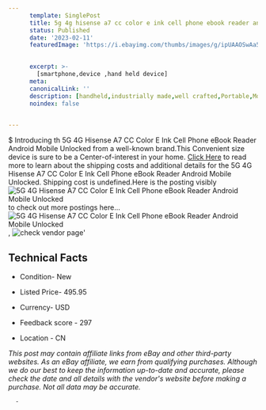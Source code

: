 ```yaml
---
      template: SinglePost
      title: 5g 4g hisense a7 cc color e ink cell phone ebook reader android mobile unlocked
      status: Published
      date: '2023-02-11'
      featuredImage: 'https://i.ebayimg.com/thumbs/images/g/ipUAAOSwAa5h2U~M/s-l225.jpg'
       

      excerpt: >-
        [smartphone,device ,hand held device]
      meta:
      canonicalLink: ''
      description: [handheld,industrially made,well crafted,Portable,Mobile,Compact,Convenient,Lightweight,Maneuverable,Man-portable,Miniature,Carriable,Hand-held,Light,Holdable,Transportable,Mobile device,Pocket-sized,On-the-go,Wireless,Cordless,Compact size,Convenient size, smartphone,device ,hand held device]
      noindex: false
      

---
```

$
      Introducing th 5G 4G Hisense A7 CC Color E Ink Cell Phone eBook Reader Android Mobile Unlocked from a well-known brand.This Convenient size device  is sure to be a Center-of-interest in your home. [Click Here](https://www.ebay.com/itm/194723082534?hash=item2d56667126%3Ag%3AipUAAOSwAa5h2U%7EM&mkevt=1&mkcid=1&mkrid=711-53200-19255-0&campid=%253CePNCampaignId%253E&customid=%253CreferenceId%253E&toolid=10049) to read more to learn about the shipping costs and additional details for the 5G 4G Hisense A7 CC Color E Ink Cell Phone eBook Reader Android Mobile Unlocked. Shipping cost is undefined.Here is the posting visibly ![5G 4G Hisense A7 CC Color E Ink Cell Phone eBook Reader Android Mobile Unlocked](https://i.ebayimg.com/thumbs/images/g/ipUAAOSwAa5h2U~M/s-l225.jpg) to check out more postings here... ![5G 4G Hisense A7 CC Color E Ink Cell Phone eBook Reader Android Mobile Unlocked](https://i.ebayimg.com/images/g/ipUAAOSwAa5h2U~M/s-l960.jpg), ![check vendor page](https://origin-galleryplus.ebayimg.com/ws/web/194723082534_2_0_1/225x225.jpg,https://origin-galleryplus.ebayimg.com/ws/web/194723082534_3_0_1/225x225.jpg,https://origin-galleryplus.ebayimg.com/ws/web/194723082534_4_0_1/225x225.jpg,https://origin-galleryplus.ebayimg.com/ws/web/194723082534_5_0_1/225x225.jpg,https://origin-galleryplus.ebayimg.com/ws/web/194723082534_6_0_1/225x225.jpg,https://origin-galleryplus.ebayimg.com/ws/web/194723082534_7_0_1/225x225.jpg,https://origin-galleryplus.ebayimg.com/ws/web/194723082534_8_0_1/225x225.jpg,https://origin-galleryplus.ebayimg.com/ws/web/194723082534_9_0_1/225x225.jpg,https://origin-galleryplus.ebayimg.com/ws/web/194723082534_10_0_1/225x225.jpg,https://origin-galleryplus.ebayimg.com/ws/web/194723082534_11_0_1/225x225.jpg,https://origin-galleryplus.ebayimg.com/ws/web/194723082534_12_0_1/225x225.jpg)'

      

 ## Technical Facts 



     
      

 - Condition- New 


      

 - Listed Price- 495.95 


      

 - Currency- USD 


      

 - Feedback score - 297 


      

 - Location - CN 


      
      

 *_This post may contain affiliate links from eBay and other third-party websites. As an eBay affiliate, we earn from qualifying purchases. Although we do our best to keep the information up-to-date and accurate, please check the date and all details with the vendor's website before making a purchase. Not all data may be accurate._*




      -
